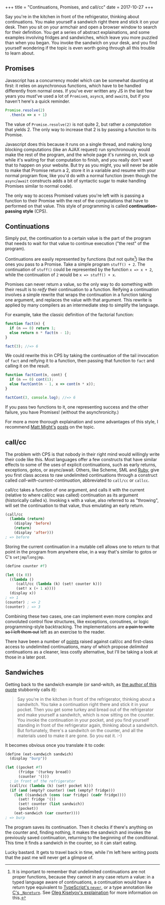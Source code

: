 +++
title = "Continuations, Promises, and call/cc"
date = 2017-10-27
+++

Say you're in the kitchen in front of the refrigerator, thinking about continuations.
You make yourself a sandwich right there and stick it on your desk.
Then you sit on your armchair and open a browser window to search for their definition.
You get a series of abstract explainations, and some examples involving fridges and
sandwiches, which leave you more puzzled than when you began.
You invoke the sandwich on your desk, and you find yourself wondering if the topic
is even worth going through all this trouble to learn about.

## Promises

Javascript has a concurrency model which can be somewhat daunting at first:
it relies on asynchronous functions, which have to be handled differently from normal ones.
If you've ever written any JS in the last few years you must've used a lot of `Promise`s,
`async`s, and `await`s, but if you haven't here's a quick reminder.

```javascript
Promise.resolve(2)
  .then(x => x + 1)
```

The value of `Promise.resolve(2)` is not quite 2, but rather a *computation* that yields 2.
The only way to increase that 2 is by passing a function to its Promise.

Javascript does this because it runs on a single thread, and making long blocking
computations (like an AJAX request) run synchronously would make the rest of the program,
and the whole page it's running on, lock up while it's waiting for that computation to finish,
and you really don't want that to happen on your website.
But try as you might, you will never be able to make that Promise return a 2,
store it in a variable and resume with your normal program flow,
like you'd do with a normal function (even though the `async`/`await` constructs adds a bit of
syntactic sugar to make handling Promises similar to normal code).

The only way to access Promised values you're left with is passing a function to their Promise
with the rest of the computations that have to performed on that value.
This style of programming is called **continuation-passing style** (CPS).

## Continuations

Simply put, the continuation to a certain value is the part of the program
that needs to wait for that value to continue execution ("the rest" of the program).

Continuations are easily represented by functions (but not quite[^1]) like the ones you
pass to a Promise.
Take a simple program `stuff() + 2`. The continuation of `stuff()` could be represented
by the function `x => x + 2`, while the continuation of `2` would be `x => stuff() + x`.

Promises can never return a value, so the only way to do something with their result is to
*reify* their continuation to a function. Reifying a continuation involves a simple rewrite
that wraps the continuation in a function taking one argument, and replaces the value
with that argument.
This rewrite is applied by many compilers as an intermediate step to simplify the language.

For example, take the classic definition of the factorial function:

```javascript
function fact(n) {
  if (n == 0) return 1;
  else return n * fact(n - 1);
}

fact(3); //=> 6
```

We could rewrite this in CPS by taking the continuation of
the tail invocation of `fact` and reifying it to a function,
then passing that function to `fact` and calling it on the result.

```javascript
function factCont(n, cont) {
  if (n == 0) cont(1);
  else factCont(n - 1, x => cont(n * x));
}

factCont(3, console.log); //=> 6
```

If you pass two functions to it, one representing success and the other failure,
you have Promises! (without the asynchronicity.)

For more a more thorough explaination and some advantages of this style, I recommend
[Matt Might's](http://matt.might.net/articles/by-example-continuation-passing-style/)
[posts](http://matt.might.net/articles/programming-with-continuations--exceptions-backtracking-search-threads-generators-coroutines/)
on the topic.

## call/cc

The problem with CPS is that nobody in their right mind would willingly write their code
like this. Most languages offer a few constructs that have similar effects to some of
the uses of explicit continuations, such as early returns, exceptions, gotos, or async/await.
Others, like Scheme, SML and [Ruby](https://ruby-doc.org/core-2.4.1/Kernel.html#method-i-callcc),
give you first class access to raw undelimited continuations through a
construct called *call-with-current-continuation*, abbreviated to `call/cc`
or `callcc`.

call/cc takes a function of one argument, and calls it with the current (relative to
where call/cc was called) continuation as its argument (historically called `k`).
Invoking `k` with a value, also referred to as "throwing", will set the
continuation to that value, thus emulating an early return.

```lisp
(call/cc
  (lambda (return)
    (display 'before)
    (return)
    (display 'after)))
; => before
```

Storing the current continuation in a mutable cell allows one to return to that point in
the program from anywhere else, in a way that's similar to gotos or C's `setjmp`/`longjmp`.

```lisp
(define counter #f)

(let ((x 0))
  ((lambda ()
     (call/cc (lambda (k) (set! counter k)))
     (set! x (+ 1 x))))
  (display x))
; => 1
(counter) ; => 2
(counter) ; => 3
```

Combining these two cases, one can implement even more complex and convoluted control
flow structures, like exceptions, coroutines, or logic programming-style backtracking.
The implementations are <s>a pain to write so I left them out</s> left as an exercise to
the reader.

There have been a number of [points](http://okmij.org/ftp/continuations/against-callcc.html)
raised against call/cc and first-class access to undelimited continuations, many
of which propose *delimited* continuations as a cleaner, less costly alternative,
but I'll be taking a look at those in a later post.

## Sandwiches

Getting back to the sandwich example (or sand-witch, as [the author of this quote](https://groups.google.com/forum/#!msg/perl.perl6.language/-KFNPaLL2yE/_RzO8Fenz7AJ)
stubbornly calls it):

> Say you're in the kitchen in front of the refrigerator, thinking about a
> sandwitch.  You take a continuation right there and stick it in your
> pocket.  Then you get some turkey and bread out of the refrigerator and
> make yourself a sandwitch, which is now sitting on the counter.  You
> invoke the continuation in your pocket, and you find yourself standing
> in front of the refrigerator again, thinking about a sandwitch.  But
> fortunately, there's a sandwitch on the counter, and all the materials
> used to make it are gone.  So you eat it. :-)

It becomes obvious once you translate it to code:

```lisp
(define (eat-sandwich sandwich)
  (display "burp"))

(let ((pocket #f)
      (fridge '(turkey bread))
      (counter '()))
  ; in front of the refrigerator
  (call/cc (lambda (k) (set! pocket k)))
  (if (and (empty? counter) (not (empty? fridge)))
    (let ((sandwich (cons (car fridge) (cadr fridge))))
      (set! fridge '())
      (set! counter (list sandwich))
      (pocket))
    (eat-sandwich (car counter))))
; => burp
```

The program saves its continuation. Then it checks if there's anything on
the counter and, finding nothing, it makes the sandwich and invokes the
previously saved continuation, returning to the beginning of the conditional.
This time it finds a sandwich in the counter, so it can start eating.

Lucky bastard. It gets to travel back in time, while I'm left here writing posts
that the past me will never get a glimpse of.

[^1]: It is important to remember that undelimited continuations are not proper functions, because they cannot in any case return a value: in a typed language aware of continuations, a continuation would have a return type equivalent to [TypeScript's `never`](http://www.typescriptlang.org/docs/handbook/basic-types.html#never), or a type annotation like [C's `_Noreturn`](http://en.cppreference.com/w/c/language/_Noreturn). See [Oleg Kiselyov's explaination](http://okmij.org/ftp/continuations/undelimited.html) for more information on this.

